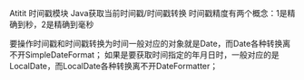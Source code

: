 Atitit 时间戳模块  Java获取当前时间戳/时间戳转换
时间戳精度有两个概念：1是精确到秒，2是精确到毫秒

要操作时间戳和时间戳转换为时间一般对应的对象就是Date，而Date各种转换离不开SimpleDateFormat；
如果是要获取时间指定的年月日时，一般对应的是LocalDate，而LocalDate各种转换离不开DateFormatter；


